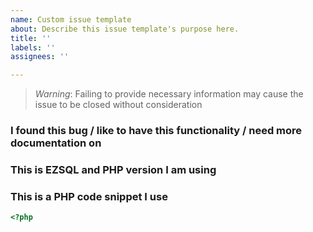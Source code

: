 ```yaml
---
name: Custom issue template
about: Describe this issue template's purpose here.
title: ''
labels: ''
assignees: ''

---
```


> *Warning*: Failing to provide necessary information may cause the issue to be closed without consideration

### I found this bug / like to have this functionality / need more documentation on

### This is EZSQL and PHP version I am using

### This is a PHP code snippet I use

```php
<?php


```
